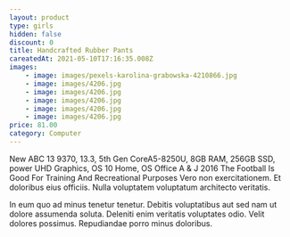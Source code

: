 ```yaml
---
layout: product
type: girls
hidden: false
discount: 0
title: Handcrafted Rubber Pants
careatedAt: 2021-05-10T17:16:35.008Z
images:
    - image: images/pexels-karolina-grabowska-4210866.jpg
    - image: images/4206.jpg
    - image: images/4206.jpg
    - image: images/4206.jpg
    - image: images/4206.jpg
    - image: images/4206.jpg
price: 81.00
category: Computer
---
```

New ABC 13 9370, 13.3, 5th Gen CoreA5-8250U, 8GB RAM, 256GB SSD, power UHD Graphics, OS 10 Home, OS Office A & J 2016
The Football Is Good For Training And Recreational Purposes
Vero non exercitationem. Et doloribus eius officiis. Nulla voluptatem voluptatum architecto veritatis.
 In eum quo ad minus tenetur tenetur. Debitis voluptatibus aut sed nam ut dolore assumenda soluta. Deleniti enim veritatis voluptates odio. Velit dolores possimus. Repudiandae porro minus doloribus.
    